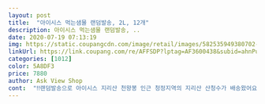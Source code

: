 ```yaml
---
layout: post 
title:  "아이시스 먹는샘물 랜덤발송, 2L, 12개" 
description: 아이시스 먹는샘물 랜덤발송, ..
date: 2020-07-19 07:13:19 
img: https://static.coupangcdn.com/image/retail/images/582535949380702-3ff43e99-b864-4bf4-94e4-d9a03065af78.jpg 
linkUrl: https://link.coupang.com/re/AFFSDP?lptag=AF3600438&subid=ahnPublicAsk&pageKey=1790194669&itemId=3046704310&vendorItemId=70981996943&traceid=V0-113-77a1bac59e747946 
categories: [1012] 
color: 5A8DF3 
price: 7880 
author: Ask View Shop 
cont:  "‼️랜덤발송으로 아이시스 지리산 천왕봉 인근 청정지역의 지리산 산청수가 배송왔어요하루에 1.<br/>5L의 물을 마셔야 몸의 수분 밸런스가 유지된다고 하는데몸뿐만 아니라 피부를 위해서라도 수분충전은 필수!  잘 마셔볼게요<br/>‼️산림수,산청수 중에서 랜덤발송되는 상품이에요‼️<br/>⭐️⭐️⭐️물 맛<br/>⭐️⭐️⭐️물 상태<br/>⭐️⭐️⭐️재구매의사<br/>ㅎㅎㅎ 가끔 찌그려져오면 기분나쁜데 완전 멀쩡하게 잘 왔네요<br/>가격은 너무너무 착한데 미네랄은 풍부하고 깨끗한 청량감이 느껴지는 물맛입니다<br/>가끔 안맞는 물이 있어 배앓이를 하기도해 구매하기가 조금은 조심스러웠지만 가격이 너무 착해 못먹으면  이것저것 그냥 씻는 용도로쓰고 멍멍이 전용 물이라도 주지싶어 주문했어요<br/>고마워요<br/>고생하는 기사님 감사해요... <br/> ㅎㅎ<br/>그래서 시켜드시는분 많을거 같습니다.<br/><br/>끓여 먹기는 좀 더 그렇고... <br/> ㅋㅋ<br/>뒷맛 없어요 깔끔해요<br/>또 구매 할게요 ^^<br/>리뷰시작합니다!!<br/>맛도 다른거랑 비슷하고 구매 안할이유 없습니다<br/>배송상태<br/>배송상태 좋고 물 안찌그러져 오고<br/>빠르고 안전한배송<br/>아이시스 또 주문해야겠어요<br/>아이시스가 눈에 보이면 구매할거 같아요<br/>아이시스는 수원지가 두군데로 지리산 산청수나 평화공원 산림수중 랜덤으로 발송되는데 저는 지리산 산청수를 받았어요<br/>아이시스는 처음인데 물맛 깔끔하니 아주 좋아요<br/>아주 아껴아껴 먹으면서도 생수는 캐나다 빙하수가 가격은 비싸지만 진짜 맛좋다고 느끼는 물맛인데 2리터는 거의 매번 품절상태라 주로 삼☆수 구매해 먹었는데 아이시스 물맛도 정말 좋아요<br/>아직도 모르겠어요... <br/> 진짜 눈감고 먹으면 제조사가 어딘지 아무도 모를거 같아요 ㅎㅎ.<br/>.<br/> 저는 그때그때 구매하는 제조사가 다른데<br/>안녕하세요 진실된 리뷰 작성하고 있는 실명리뷰어<br/>오우 물맛 아주 좋아요<br/>일단 물은 배송이 물 제조사에서 직접 배송하는 경우가 많더라구요<br/>입니다 ㅎㅎㅎㅎ<br/>저는 오래걸린곳은 한 3일 기다렸던거 같은데 아이시스는 하루만에 왔어요 일단 배송은 만족합니다.<br/><br/>저처럼 원룸이나 작은 아파트에서 사시는분들은 정수기는 쫌 그렇고<br/>좋은물맛<br/>착한가격<br/>최근에 제조된 신선한 물로 병도 적당히 튼튼하니 찌그러짐없이 왔어요<br/>한달사이 1월 14일 배송시보다 가격이 1,600원이나 올랐어요 ㅠ<br/>혼자서 하루에 물 2리터 정도 마시는데 이렇게 구매해도 금방 다 마시게 되더라구요 여름에는 물끓여 마시면 상한맛 나는것 같아서 생수 마시기가 편해서 생수를 마시는데 더운날에 배송해주시느라 택배기사님들이 정말 고생하시는것 같아요!!<br/>" 
---
```

